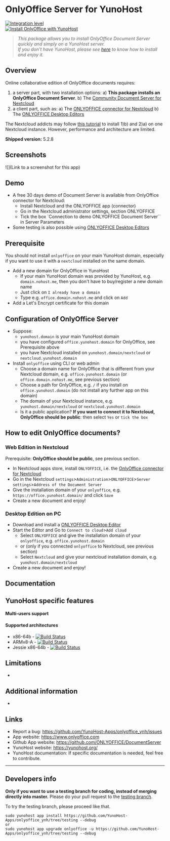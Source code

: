 # OnlyOffice Server for YunoHost

[![Integration level](https://dash.yunohost.org/integration/onlyoffice.svg)](https://dash.yunohost.org/appci/app/onlyoffice)  
[![Install OnlyOffice with YunoHost](https://install-app.yunohost.org/install-with-yunohost.png)](https://install-app.yunohost.org/?app=onlyoffice)

> *This package allows you to install OnlyOffice Document Server quickly and simply on a YunoHost server.  
If you don't have YunoHost, please see [here](https://yunohost.org/#/install) to know how to install and enjoy it.*

## Overview
Online collaborative edition of OnlyOffice documents requires: 
1) a server part, with two installation options:
  a) **This package installs an OnlyOffice Document Server**. 
  b) The [Community Document Server for Nextcloud](https://apps.nextcloud.com/apps/documentserver_community) 
2) a client part, such as: 
  a) The [ONLYOFFICE connector for Nextcloud](https://apps.nextcloud.com/apps/onlyoffice) 
  b) The [ONLYOFFICE Desktop Editors](https://www.onlyoffice.com/fr/download-desktop.aspx)

The Nextcloud addicts may follow [this tutorial](https://github.com/YunoHost-Apps/nextcloud_ynh#configure-onlyoffice-integration) to install 1)b) and 2)a) on one Nextcloud instance. However, performance and architecture are limited.

**Shipped version:** 5.2.8

## Screenshots

![](Link to a screenshot for this app)

## Demo

* A free 30 days demo of Document Server is available from OnlyOffice connector for Nextcloud:
  * Install Nextcloud and the ONLYOFFICE app (connector)
  * Go in the Nextcloud administrator settings, section ONLYOFFICE
  * Tick the box `Connection to demo ONLYOFFICE Document Server`` in Server Parameters
* Some testing is also possible using [ONLYOFFICE Desktop Editors](https://www.onlyoffice.com/fr/download-desktop.aspx)

## Prerequisite
You should not install ``onlyoffice`` on your main YunoHost domain, especially if you want to use it with a ``nextcloud`` installed on the same domain.
* Add a new domain for OnlyOffice in YunoHost 
  * If your main YunoHost domain was provided by YunoHost, e.g. ``domain.nohost.me``, then you don't have to buy/register a new domain name
  * Just click on ``I already have a domain``
  * Type e.g. ``office.domain.nohost.me`` and click on ``Add``
* Add a Let's Encrypt certificate for this domain

## Configuration of OnlyOffice Server
* Suppose:
  * ``yunohost.domain`` is your main YunoHost domain
  * you have configured ``office.yunohost.domain`` for OnlyOffice, see Prerequisite above
  * you have Nextcloud installed on ``yunohost.domain/nextcloud`` or ``nextcloud.yunohost.domain``
* Install ``onlyoffice`` using CLI or web admin
  * Choose a domain name for OnlyOffice that is different from your Nextcloud domain, e.g. ``office.yunohost.domain`` (or ``office.domain.nohost.me``, see previous section)
  * Choose a path for OnlyOffice, e.g. ``/`` if you install on ``office.yunohost.domain`` (do not install any further app on this domain)
  * The domain of your Nextcloud instance, e.g. ``yunohost.domain/nextcloud`` or ``nextcloud.yunohost.domain``
  * Is it a public application? **If you want to connect it to Nextcloud, OnlyOffice should be public**: then select ``Yes`` or ``tick the box``

## How to edit OnlyOffice documents?
### Web Edition in Nextcloud
Prerequisite: **OnlyOffice should be public**, see previous section.
* In Nextcloud apps store, install ``ONLYOFFICE``, i.e. the [OnlyOffice connector for Nextcloud](https://apps.nextcloud.com/apps/onlyoffice)
* Go in the Nextcloud ``settings``>``Administration``>``ONLYOFFICE``>``Server settings``>``Address of the Document Server``
* Give the installation domain of your ``onlyoffice``, e.g. ``https://office.yunohost.domain/`` and click ``Save``
* Create a new document and enjoy!

### Desktop Edition on PC
* Download and install a [ONLYOFFICE Desktop Editor](https://www.onlyoffice.com/fr/download-desktop.aspx)
* Start the Editor and Go to ``Connect to cloud``>``Add cloud``
  * Select ``ONLYOFFICE`` and give the installation domain of your ``onlyoffice``, e.g. ``office.yunohost.domain``
  * or (only if you connected ``onlyoffice`` to Nextcloud, see previous section)
  * Select ``Nextcloud`` and give your nextcloud installation domain, e.g. ``yunohost.domain/nextcloud``
* Create a new document and enjoy!

## Documentation

## YunoHost specific features
#### Multi-users support

#### Supported architectures

* x86-64b - [![Build Status](https://ci-apps.yunohost.org/ci/logs/onlyoffice%20%28Apps%29.svg)](https://ci-apps.yunohost.org/ci/apps/onlyoffice/)
* ARMv8-A - [![Build Status](https://ci-apps-arm.yunohost.org/ci/logs/onlyoffice%20%28Apps%29.svg)](https://ci-apps-arm.yunohost.org/ci/apps/onlyoffice/)
* Jessie x86-64b - [![Build Status](https://ci-stretch.nohost.me/ci/logs/onlyoffice%20%28Apps%29.svg)](https://ci-stretch.nohost.me/ci/apps/onlyoffice/)

## Limitations

* 

## Additional information

* 

## Links

 * Report a bug: https://github.com/YunoHost-Apps/onlyoffice_ynh/issues
 * App website: https://www.onlyoffice.com
 * Github App website: https://github.com/ONLYOFFICE/DocumentServer
 * YunoHost website: https://yunohost.org/
 * YunoHost documentation: If specific documentation is needed, feel free to contribute.

---

Developers info
----------------

**Only if you want to use a testing branch for coding, instead of merging directly into master.**
Please do your pull request to the [testing branch](https://github.com/YunoHost-Apps/onlyoffice_ynh/tree/testing).

To try the testing branch, please proceed like that.
```
sudo yunohost app install https://github.com/YunoHost-Apps/onlyoffice_ynh/tree/testing --debug
or
sudo yunohost app upgrade onlyoffice -u https://github.com/YunoHost-Apps/onlyoffice_ynh/tree/testing --debug
```
